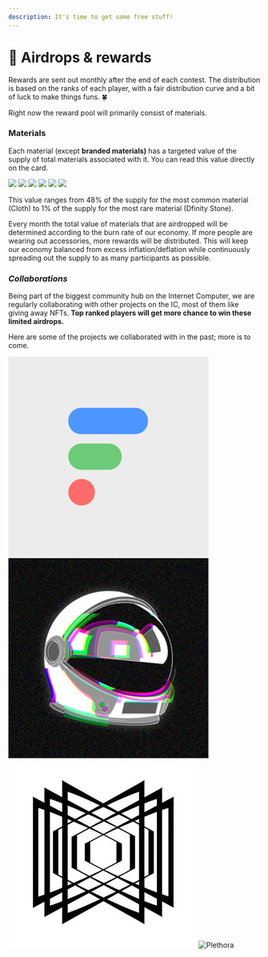```yaml
---
description: It's time to get some free stuff!
---
```


# 🎁 Airdrops & rewards

Rewards are sent out monthly after the end of each contest. The distribution is based on the ranks of each player, with a fair distribution curve and a bit of luck to make things funs. 🍀

Right now the reward pool will primarily consist of materials.

### **Materials**

Each material (except **branded materials)** has a targeted value of the supply of total materials associated with it. You can read this value directly on the card.

![](<../.gitbook/assets/Capture d’écran 2022-06-09 à 06.03.11.png>) ![](<../.gitbook/assets/Capture d’écran 2022-06-09 à 06.03.20.png>) ![](<../.gitbook/assets/Capture d’écran 2022-06-09 à 06.03.30 (1).png>) ![](<../.gitbook/assets/Capture d’écran 2022-06-09 à 06.03.40.png>) ![](<../.gitbook/assets/Capture d’écran 2022-06-09 à 06.03.53.png>) ![](<../.gitbook/assets/Capture d’écran 2022-06-09 à 06.04.07 (1).png>)

This value ranges from 48% of the supply for the most common material (Cloth) to 1% of the supply for the most rare material (Dfinity Stone).

Every month the total value of materials that are airdropped will be determined according to the burn rate of our economy. If more people are wearing out accessories, more rewards will be distributed. This will keep our economy balanced from excess inflation/deflation while continuously spreading out the supply to as many participants as possible.

### _Collaborations_

Being part of the biggest community hub on the Internet Computer, we are regularly collaborating with other projects on the IC, most of them like giving away NFTs. **Top ranked players will get more chance to win these limited airdrops.**

Here are some of the projects we collaborated with in the past; more is to come.

![Finterest](../.gitbook/assets/finterest.png) ![Internet Astronaut](<../.gitbook/assets/ia (2).png>) ![Impossible things](<../.gitbook/assets/impossible (2).jpeg>) ![Plethora](<../.gitbook/assets/PXa4IWA0\_400x400 (1) (1).jpeg>)
